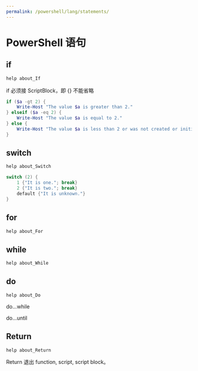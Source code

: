 ```yaml
---
permalink: /powershell/lang/statements/
---
```


# PowerShell 语句

## if

```powershell
help about_If
```

if 必须接 ScriptBlock，即 {} 不能省略

```powershell
if ($a -gt 2) {
    Write-Host "The value $a is greater than 2."
} elseif ($a -eq 2) {
    Write-Host "The value $a is equal to 2."
} else {
    Write-Host "The value $a is less than 2 or was not created or initialized."
}
```

## switch

```powershell
help about_Switch
```

```powershell
switch (2) {
    1 {"It is one."; break}
    2 {"It is two."; break}
    default {"It is unknown."}
}
```


## for

```powershell
help about_For
```

## while

```powershell
help about_While
```

## do

```powershell
help about_Do
```

do...while

do...until

## Return

```powershell
help about_Return
```

Return 退出 function, script, script block。
